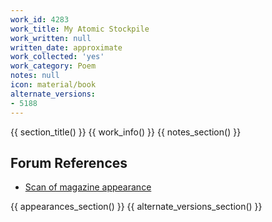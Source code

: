 ```yaml
---
work_id: 4283
work_title: My Atomic Stockpile
work_written: null
written_date: approximate
work_collected: 'yes'
work_category: Poem
notes: null
icon: material/book
alternate_versions:
- 5188
---
```


{{ section_title() }}
{{ work_info() }}
{{ notes_section() }}
## Forum References
- [Scan of magazine appearance](https://bukowskiforum.com/threads/balling-may-winter-1972.12831/)

{{ appearances_section() }}
{{ alternate_versions_section() }}